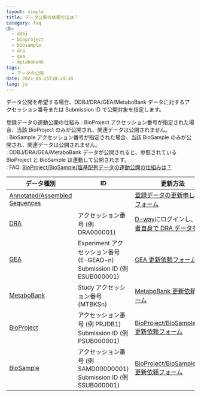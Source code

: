 ```yaml
---
layout: simple
title: データ公開の依頼方法は？
category: faq
db:
  - ddbj
  - bioproject
  - biosample
  - dra
  - gea
  - metabobank
tags: 
  - データの公開
date: 2021-05-25T18:14:34
lang: ja
---
```


データ公開を希望する場合、DDBJ/DRA/GEA/MetaboBank データに対するアクセッション番号または Submission ID で公開対象を指定します。

登録データの連動公開の仕組み
: BioProject アクセッション番号が指定された場合、当該 BioProject のみが公開され、関連データは公開されません。    
: BioSample アクセッション番号が指定された場合、当該 BioSample のみが公開され、関連データは公開されません。    
: DDBJ/DRA/GEA/MetaboBank データが公開されると、参照されている BioProject と BioSample は連動して公開されます。  
: FAQ: [BioProject/BioSample/塩基配列データの連動公開の仕組みは？](/faq/ja/bp-bs-seq-release.html)

<!--
### DDBJ Annotated/Assembled Sequences {#ddbj}

公開を希望する塩基配列のアクセッション番号を[登録データの更新申し込みフォーム](https://forms.gle/Xx6wPKFgQDHdvXJG9)からお知らせください。

### DRA {#dra}

D-way にログインし、[登録者自身で DRA データを公開](/dra/update.html#change-hold-date)してください。

### GEA {#gea}

公開を希望する GEA の Experiment アクセッション番号 (E-GEAD-n) もしくは Submission ID (例 ESUB000001) を[GEA 更新依頼フォーム](https://forms.gle/BQR6d9gZ3Prox1G89)からお知らせください。

### MetaboBank {#metabobank}

公開を希望する MetaboBank の Study アクセッション番号 (MTBKSn) を[MetaboBank 更新依頼フォーム](https://forms.gle/3Xx3W4ch3eyJpYc48)からお知らせください。

### BioProject {#bioproject}

公開を希望する BioProject のアクセッション番号 (例 PRJDB1) もしくは Submission ID (例 PSUB000001) を[BioProject/BioSample/DRA  更新依頼フォーム](https://forms.gle/FuLvUNFeciTEdzQcA)からお知らせください。    
BioProject アクセッション番号のみが指定された場合、当該 BioProject のみが公開され、関連データは公開されません。

### BioSample {#biosample}

公開を希望する BioSample のアクセッション番号 (例 SAMD00000001) もしくは Submission ID (例 SSUB000001) を[BioProject/BioSample/DRA  更新依頼フォーム](https://forms.gle/FuLvUNFeciTEdzQcA)からお知らせください。    
BioSample アクセッション番号のみが指定された場合、当該 BioSample のみが公開され、関連データは公開されません。
-->

<table class="c-table">
  <thead>
    <tr>
      <th>データ種別</th>
      <th>ID</th>
      <th>更新方法</th>
    </tr>
  </thead>
  <tbody>
    <tr>
      <td><a href="/ddbj/index.html">Annotated/Assembled Sequences</a></td> 
      <td>　</td>
      <td><a href="https://forms.gle/Xx6wPKFgQDHdvXJG9">登録データの更新申し込みフォーム</a></td>      
    </tr>
    <tr>
      <td><a href="/dra/index.html">DRA</a></td> 
      <td>アクセッション番号 (例 DRA000001) </td> 
      <td><a href="https://ddbj.nig.ac.jp/D-way">D-way</a>にログインし、<a href="/dra/update.html#change-hold-date">登録者自身で DRA データを公開</a></td> 
    </tr>    
    <tr>
      <td><a href="/gea/index.html">GEA</a></td> 
      <td>Experiment アクセッション番号 (E-GEAD-n) <br>Submission ID (例 ESUB000001)</td> 
      <td><a href="https://forms.gle/BQR6d9gZ3Prox1G89">GEA 更新依頼フォーム</a></td> 
    </tr>
    <tr>
      <td><a href="/metabobank/index.html">MetaboBank</a></td> 
      <td>Study アクセッション番号 (MTBKSn)</td> 
      <td><a href="https://forms.gle/3Xx3W4ch3eyJpYc48">MetaboBank 更新依頼フォーム</a></td> 
    </tr>
    <tr>
      <td><a href="/bioproject/index.html">BioProject</a></td> 
      <td>アクセッション番号 (例 PRJDB1) <br>Submission ID (例 PSUB000001)</td> 
      <td><a href="https://forms.gle/FuLvUNFeciTEdzQcA">BioProject/BioSample/DRA  更新依頼フォーム</a></td> 
    </tr>
    <tr>
      <td><a href="/biosample/index.html">BioSample</a></td> 
      <td>アクセッション番号 (例 SAMD00000001) <br>Submission ID (例 SSUB000001)</td> 
      <td><a href="https://forms.gle/FuLvUNFeciTEdzQcA">BioProject/BioSample/DRA  更新依頼フォーム</a></td> 
    </tr>
  </tbody>
</table>
